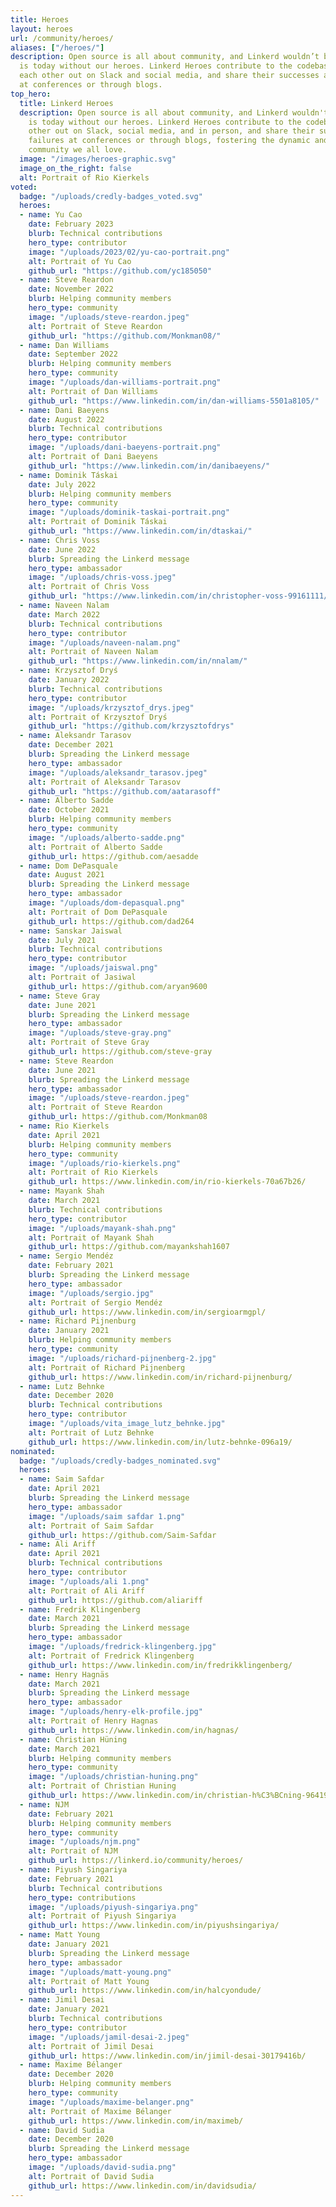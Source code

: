 ```yaml
---
title: Heroes
layout: heroes
url: /community/heroes/
aliases: ["/heroes/"]
description: Open source is all about community, and Linkerd wouldn’t be what it
  is today without our heroes. Linkerd Heroes contribute to the codebase, help
  each other out on Slack and social media, and share their successes and failures
  at conferences or through blogs.
top_hero:
  title: Linkerd Heroes
  description: Open source is all about community, and Linkerd wouldn't be what it
    is today without our heroes. Linkerd Heroes contribute to the codebase, help each
    other out on Slack, social media, and in person, and share their successes and
    failures at conferences or through blogs, fostering the dynamic and engaging
    community we all love.
  image: "/images/heroes-graphic.svg"
  image_on_the_right: false
  alt: Portrait of Rio Kierkels
voted:
  badge: "/uploads/credly-badges_voted.svg"
  heroes:
  - name: Yu Cao
    date: February 2023
    blurb: Technical contributions
    hero_type: contributor
    image: "/uploads/2023/02/yu-cao-portrait.png"
    alt: Portrait of Yu Cao
    github_url: "https://github.com/yc185050"
  - name: Steve Reardon
    date: November 2022
    blurb: Helping community members
    hero_type: community
    image: "/uploads/steve-reardon.jpeg"
    alt: Portrait of Steve Reardon
    github_url: "https://github.com/Monkman08/"
  - name: Dan Williams
    date: September 2022
    blurb: Helping community members
    hero_type: community
    image: "/uploads/dan-williams-portrait.png"
    alt: Portrait of Dan Williams
    github_url: "https://www.linkedin.com/in/dan-williams-5501a8105/"
  - name: Dani Baeyens
    date: August 2022
    blurb: Technical contributions
    hero_type: contributor
    image: "/uploads/dani-baeyens-portrait.png"
    alt: Portrait of Dani Baeyens
    github_url: "https://www.linkedin.com/in/danibaeyens/"
  - name: Dominik Táskai
    date: July 2022
    blurb: Helping community members
    hero_type: community
    image: "/uploads/dominik-taskai-portrait.png"
    alt: Portrait of Dominik Táskai
    github_url: "https://www.linkedin.com/in/dtaskai/"
  - name: Chris Voss
    date: June 2022
    blurb: Spreading the Linkerd message
    hero_type: ambassador
    image: "/uploads/chris-voss.jpeg"
    alt: Portrait of Chris Voss
    github_url: "https://www.linkedin.com/in/christopher-voss-99161111/"
  - name: Naveen Nalam
    date: March 2022
    blurb: Technical contributions
    hero_type: contributor
    image: "/uploads/naveen-nalam.png"
    alt: Portrait of Naveen Nalam
    github_url: "https://www.linkedin.com/in/nnalam/"
  - name: Krzysztof Dryś
    date: January 2022
    blurb: Technical contributions
    hero_type: contributor
    image: "/uploads/krzysztof_drys.jpeg"
    alt: Portrait of Krzysztof Dryś
    github_url: "https://github.com/krzysztofdrys"
  - name: Aleksandr Tarasov
    date: December 2021
    blurb: Spreading the Linkerd message
    hero_type: ambassador
    image: "/uploads/aleksandr_tarasov.jpeg"
    alt: Portrait of Aleksandr Tarasov
    github_url: "https://github.com/aatarasoff"
  - name: Alberto Sadde
    date: October 2021
    blurb: Helping community members
    hero_type: community
    image: "/uploads/alberto-sadde.png"
    alt: Portrait of Alberto Sadde
    github_url: https://github.com/aesadde
  - name: Dom DePasquale
    date: August 2021
    blurb: Spreading the Linkerd message
    hero_type: ambassador
    image: "/uploads/dom-depasqual.png"
    alt: Portrait of Dom DePasquale
    github_url: https://github.com/dad264
  - name: Sanskar Jaiswal
    date: July 2021
    blurb: Technical contributions
    hero_type: contributor
    image: "/uploads/jaiswal.png"
    alt: Portrait of Jasiwal
    github_url: https://github.com/aryan9600
  - name: Steve Gray
    date: June 2021
    blurb: Spreading the Linkerd message
    hero_type: ambassador
    image: "/uploads/steve-gray.png"
    alt: Portrait of Steve Gray
    github_url: https://github.com/steve-gray
  - name: Steve Reardon
    date: June 2021
    blurb: Spreading the Linkerd message
    hero_type: ambassador
    image: "/uploads/steve-reardon.jpeg"
    alt: Portrait of Steve Reardon
    github_url: https://github.com/Monkman08
  - name: Rio Kierkels
    date: April 2021
    blurb: Helping community members
    hero_type: community
    image: "/uploads/rio-kierkels.png"
    alt: Portrait of Rio Kierkels
    github_url: https://www.linkedin.com/in/rio-kierkels-70a67b26/
  - name: Mayank Shah
    date: March 2021
    blurb: Technical contributions
    hero_type: contributor
    image: "/uploads/mayank-shah.png"
    alt: Portrait of Mayank Shah
    github_url: https://github.com/mayankshah1607
  - name: Sergio Mendéz
    date: February 2021
    blurb: Spreading the Linkerd message
    hero_type: ambassador
    image: "/uploads/sergio.jpg"
    alt: Portrait of Sergio Mendéz
    github_url: https://www.linkedin.com/in/sergioarmgpl/
  - name: Richard Pijnenburg
    date: January 2021
    blurb: Helping community members
    hero_type: community
    image: "/uploads/richard-pijnenberg-2.jpg"
    alt: Portrait of Richard Pijnenberg
    github_url: https://www.linkedin.com/in/richard-pijnenburg/
  - name: Lutz Behnke
    date: December 2020
    blurb: Technical contributions
    hero_type: contributor
    image: "/uploads/vita_image_lutz_behnke.jpg"
    alt: Portrait of Lutz Behnke
    github_url: https://www.linkedin.com/in/lutz-behnke-096a19/
nominated:
  badge: "/uploads/credly-badges_nominated.svg"
  heroes:
  - name: Saim Safdar
    date: April 2021
    blurb: Spreading the Linkerd message
    hero_type: ambassador
    image: "/uploads/saim safdar 1.png"
    alt: Portrait of Saim Safdar
    github_url: https://github.com/Saim-Safdar
  - name: Ali Ariff
    date: April 2021
    blurb: Technical contributions
    hero_type: contributor
    image: "/uploads/ali 1.png"
    alt: Portrait of Ali Ariff
    github_url: https://github.com/aliariff
  - name: Fredrik Klingenberg
    date: March 2021
    blurb: Spreading the Linkerd message
    hero_type: ambassador
    image: "/uploads/fredrick-klingenberg.jpg"
    alt: Portrait of Fredrick Klingenberg
    github_url: https://www.linkedin.com/in/fredrikklingenberg/
  - name: Henry Hagnäs
    date: March 2021
    blurb: Spreading the Linkerd message
    hero_type: ambassador
    image: "/uploads/henry-elk-profile.jpg"
    alt: Portrait of Henry Hagnas
    github_url: https://www.linkedin.com/in/hagnas/
  - name: Christian Hüning
    date: March 2021
    blurb: Helping community members
    hero_type: community
    image: "/uploads/christian-huning.png"
    alt: Portrait of Christian Huning
    github_url: https://www.linkedin.com/in/christian-h%C3%BCning-964191a3/
  - name: NJM
    date: February 2021
    blurb: Helping community members
    hero_type: community
    image: "/uploads/njm.png"
    alt: Portrait of NJM
    github_url: https://linkerd.io/community/heroes/
  - name: Piyush Singariya
    date: February 2021
    blurb: Technical contributions
    hero_type: contributions
    image: "/uploads/piyush-singariya.png"
    alt: Portrait of Piyush Singariya
    github_url: https://www.linkedin.com/in/piyushsingariya/
  - name: Matt Young
    date: January 2021
    blurb: Spreading the Linkerd message
    hero_type: ambassador
    image: "/uploads/matt-young.png"
    alt: Portrait of Matt Young
    github_url: https://www.linkedin.com/in/halcyondude/
  - name: Jimil Desai
    date: January 2021
    blurb: Technical contributions
    hero_type: contributor
    image: "/uploads/jamil-desai-2.jpeg"
    alt: Portrait of Jimil Desai
    github_url: https://www.linkedin.com/in/jimil-desai-30179416b/
  - name: Maxime Bélanger
    date: December 2020
    blurb: Helping community members
    hero_type: community
    image: "/uploads/maxime-belanger.png"
    alt: Portrait of Maxime Bélanger
    github_url: https://www.linkedin.com/in/maximeb/
  - name: David Sudia
    date: December 2020
    blurb: Spreading the Linkerd message
    hero_type: ambassador
    image: "/uploads/david-sudia.png"
    alt: Portrait of David Sudia
    github_url: https://www.linkedin.com/in/davidsudia/
---
```

